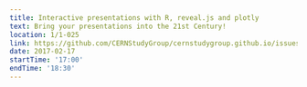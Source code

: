 ```yaml
---
title: Interactive presentations with R, reveal.js and plotly
text: Bring your presentations into the 21st Century!
location: 1/1-025
link: https://github.com/CERNStudyGroup/cernstudygroup.github.io/issues/46
date: 2017-02-17
startTime: '17:00'
endTime: '18:30'
---
```


